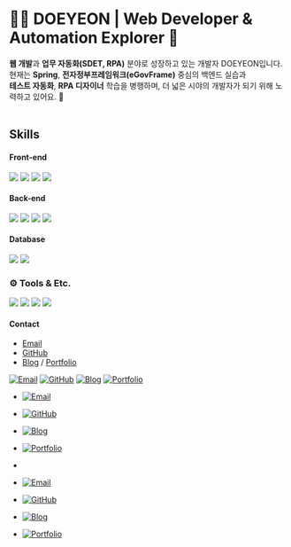 # 👩‍💻 DOEYEON | Web Developer & Automation Explorer 🧩
**웹 개발**과 **업무 자동화(SDET, RPA)** 분야로 성장하고 있는 개발자 DOEYEON입니다.  
현재는 **Spring**, **전자정부프레임워크(eGovFrame)** 중심의 백엔드 실습과  
**테스트 자동화**, **RPA 디자이너** 학습을 병행하며, 더 넓은 시야의 개발자가 되기 위해 노력하고 있어요. 🌱
<br/> <br/> 



## Skills
#### Front-end
<p>
  <img src="https://img.shields.io/badge/html5-E34F26?style=flat&logo=html5&logoColor=white"/>
  <img src="https://img.shields.io/badge/css3-1572B6?style=flat&logo=css3&logoColor=white"/>
  <img src="https://img.shields.io/badge/javascript-F7DF1E?style=flat&logo=javascript&logoColor=white"/>
  <img src="https://img.shields.io/badge/react-61DAFB?style=flat&logo=react&logoColor=white"/>
</p>


#### Back-end
<p>
  <img src="https://img.shields.io/badge/Java-007396?style=flat&logo=openjdk&logoColor=white"/>
  <img src="https://img.shields.io/badge/Spring-6DB33F?style=flat&logo=spring&logoColor=white"/>
  <img src="https://img.shields.io/badge/eGovFrame-0054A6?style=flat&logoColor=white"/>
  <img src="https://img.shields.io/badge/Node.js-339933?style=flat&logo=nodedotjs&logoColor=white"/>
</p>


#### Database
<p>
  <img src="https://img.shields.io/badge/mysql-4479A1?style=flat&logo=mysql&logoColor=white"/>
  <img src="https://img.shields.io/badge/Oracle-F80000?style=flat&logo=oracle&logoColor=white"/>
</p>


### ⚙️ Tools & Etc.
<p>
  <img src="https://img.shields.io/badge/Figma-F24E1E?style=flat&logo=figma&logoColor=white"/>
  <img src="https://img.shields.io/badge/GitHub-181717?style=flat&logo=github&logoColor=white"/>
  <img src="https://img.shields.io/badge/Notion-000000?style=flat&logo=notion&logoColor=white"/>
  <img src="https://img.shields.io/badge/Eclipse-2C2255?style=flat&logo=eclipseide&logoColor=white"/>
</p>

#### Contact
- [Email](egni1227@naver.com)
- [GitHub](https://github.com/doe-yeon)
- [Blog](https://blog.naver.com/dxeyexn) / [Portfolio](https://shorturl.at/urGJW)

[![Email](https://img.shields.io/badge/Email-egni1227%40naver.com-blue)](mailto:egni1227@naver.com)
[![GitHub](https://img.shields.io/badge/GitHub-doe--yeon-darkgray)](https://github.com/doe-yeon)
[![Blog](https://img.shields.io/badge/Blog-dxeyexn-yellow)](https://blog.naver.com/dxeyexn)
[![Portfolio](https://img.shields.io/badge/Portfolio-notion-orange)](https://www.notion.so/dxeyexn/_DOEYEON-a5ad188a1b86499b8eddcbe03e10eeb8?pvs=4)


- [![Email](https://img.shields.io/badge/Email-egni1227%40naver.com-88C0D0)](mailto:egni1227@naver.com)
- [![GitHub](https://img.shields.io/badge/GitHub-doe--yeon-81A1B1)](https://github.com/doe-yeon)
- [![Blog](https://img.shields.io/badge/Blog-dxeyexn-9EBC9F)](https://blog.naver.com/dxeyexn)
- [![Portfolio](https://img.shields.io/badge/Portfolio-notion-C9D1D3)](https://www.notion.so/dxeyexn/_DOEYEON-a5ad188a1b86499b8eddcbe03e10eeb8?pvs=4)

- 
- [![Email](https://img.shields.io/badge/Email-egni1227%40naver.com-5F9EA0)](mailto:egni1227@naver.com)
- [![GitHub](https://img.shields.io/badge/GitHub-doe--yeon-68B9A0)](https://github.com/doe-yeon)
- [![Blog](https://img.shields.io/badge/Blog-dxeyexn-98C5B1)](https://blog.naver.com/dxeyexn)
- [![Portfolio](https://img.shields.io/badge/Portfolio-notion-8FC1B3)](https://www.notion.so/dxeyexn/_DOEYEON-a5ad188a1b86499b8eddcbe03e10eeb8?pvs=4)

